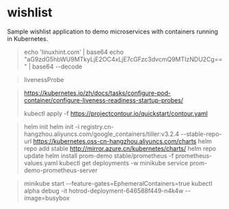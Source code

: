 # wishlist
Sample wishlist application to demo microservices with containers running in Kubernetes.

> echo  'linuxhint.com' | base64
> echo "aG9zdG5hbWU9MTkyLjE2OC4xLjE7cGFzc3dvcmQ9MTIzNDU2Cg==" | base64 --decode


> livenessProbe

> https://kubernetes.io/zh/docs/tasks/configure-pod-container/configure-liveness-readiness-startup-probes/
> 
> kubectl apply -f https://projectcontour.io/quickstart/contour.yaml

> helm init
> helm init -i registry.cn-hangzhou.aliyuncs.com/google_containers/tiller:v3.2.4 --stable-repo-url https://kubernetes.oss-cn-hangzhou.aliyuncs.com/charts
> helm repo add stable http://mirror.azure.cn/kubernetes/charts/
> helm repo update
> helm install prom-demo stable/prometheus -f prometheus-values.yaml
> kubectl get deployments -w
> minikube service prom-demo-prometheus-server

> minikube start --feature-gates=EphemeralContainers=true
> kubectl alpha debug -it hotrod-deployment-646588f449-n4k4w  --image=busybox

